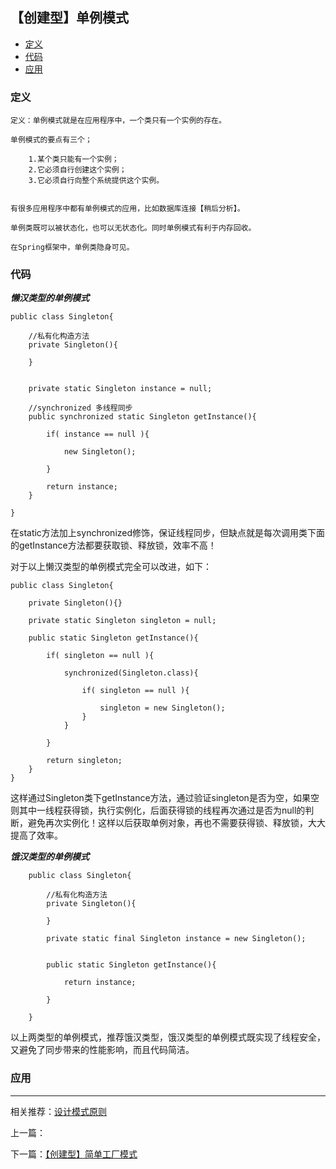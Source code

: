 

## 【创建型】单例模式

*   [定义](#define)
*   [代码](#code)
*   [应用](#app)




<h3 id="define">定义</h3>

    定义：单例模式就是在应用程序中，一个类只有一个实例的存在。

    单例模式的要点有三个；
    
        1.某个类只能有一个实例；
        2.它必须自行创建这个实例；
        3.它必须自行向整个系统提供这个实例。
    
    
    有很多应用程序中都有单例模式的应用，比如数据库连接【稍后分析】。
    
    单例类既可以被状态化，也可以无状态化。同时单例模式有利于内存回收。
    
    在Spring框架中，单例类隐身可见。
    
    
    

<h3 id="code">代码</h3>


***懒汉类型的单例模式***

    
    
    public class Singleton{
    
        //私有化构造方法
    	private Singleton(){
    
    	}
    
        
    	private static Singleton instance = null;
    
        //synchronized 多线程同步
    	public synchronized static Singleton getInstance(){
    
    		if( instance == null ){
    
    			new Singleton();
    
    		}
    		
    		return instance;
    	}
    	
    }
    
在static方法加上synchronized修饰，保证线程同步，但缺点就是每次调用类下面的getInstance方法都要获取锁、释放锁，效率不高！

对于以上懒汉类型的单例模式完全可以改进，如下：

    public class Singleton{
        
        private Singleton(){}
        
        private static Singleton singleton = null;
        
        public static Singleton getInstance(){
            
            if( singleton == null ){
            
                synchronized(Singleton.class){
                
                    if( singleton == null ){
                    
                        singleton = new Singleton();
                    }
                }
            
            }
            
            return singleton;
        }
    }
    
这样通过Singleton类下getInstance方法，通过验证singleton是否为空，如果空则其中一线程获得锁，执行实例化，后面获得锁的线程再次通过是否为null的判断，避免再次实例化！这样以后获取单例对象，再也不需要获得锁、释放锁，大大提高了效率。



***饿汉类型的单例模式***


        public class Singleton{
        
            //私有化构造方法
        	private Singleton(){
        
        	}
        
        	private static final Singleton instance = new Singleton();
        
            
        	public static Singleton getInstance(){
        
        		return instance;
        	
        	}
        	
        }
        

以上两类型的单例模式，推荐饿汉类型，饿汉类型的单例模式既实现了线程安全，又避免了同步带来的性能影响，而且代码简洁。



<h3 id="app">应用</h3>





***

相关推荐：[设计模式原则](./Principle)


上一篇：

下一篇：[【创建型】简单工厂模式](./SimpleFactory)







